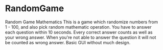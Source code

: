 # RandomGame
Random Game Mathematics
This is a game which randomize numbers from 1 - 100, and also pick random mathematic operation.
You have to answer each question within 10 seconds. Every correct answer counts as well as your wrong answer.
When you're not able to answer the question it will not be counted as wrong answer. Basic GUI without much design.
